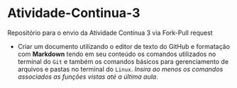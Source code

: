 # Atividade-Continua-3
Repositório para o envio da Atividade Contínua 3 via Fork-Pull request  


* Criar um documento utilizando o editor de texto do GitHub e formatação com **Markdown** tendo em seu conteúdo os comandos utilizados no terminal do `Git` e também os comandos básicos para gerenciamento de arquivos e pastas no terminal do `Linux`. *Insira ao menos os comandos associados as funções vistas até a última aula*.
